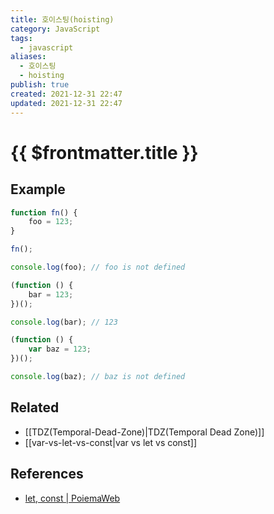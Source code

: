 ```yaml
---
title: 호이스팅(hoisting)
category: JavaScript
tags:
  - javascript
aliases:
  - 호이스팅
  - hoisting
publish: true
created: 2021-12-31 22:47
updated: 2021-12-31 22:47
---
```


# {{ $frontmatter.title }}

## Example

```js
function fn() {
	foo = 123;
}

fn();

console.log(foo); // foo is not defined

(function () {
	bar = 123;
})();

console.log(bar); // 123

(function () {
	var baz = 123;
})();

console.log(baz); // baz is not defined
```

## Related

- [[TDZ(Temporal-Dead-Zone)|TDZ(Temporal Dead Zone)]]
- [[var-vs-let-vs-const|var vs let vs const]]

## References

- [let, const | PoiemaWeb](https://poiemaweb.com/es6-block-scope#13-%ED%98%B8%EC%9D%B4%EC%8A%A4%ED%8C%85)
